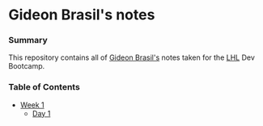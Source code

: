 # Gideon Brasil's notes
### Summary

This repository contains all of [Gideon Brasil's](https://github.com/GideonBrasil) notes taken for the [LHL](https://lighthouselabs.ca/) Dev Bootcamp.

### Table of Contents
* [Week 1](/Week_1)
  * [Day 1](/Week_1/Day_1)